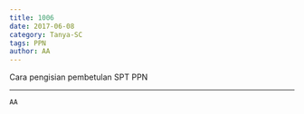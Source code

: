 ```yaml
---
title: 1006
date: 2017-06-08
category: Tanya-SC
tags: PPN
author: AA
---
```


Cara pengisian pembetulan SPT PPN

---



`AA`
